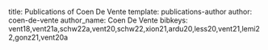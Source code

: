 title: Publications of Coen De Vente
template: publications-author
author: coen-de-vente
author_name: Coen De Vente
bibkeys: vent18,vent21a,schw22a,vent20,schw22,xion21,ardu20,less20,vent21,lemi22,gonz21,vent20a